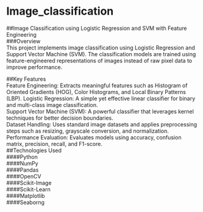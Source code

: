 # Image_classification  
##Image Classification using Logistic Regression and SVM with Feature Engineering  
###Overview  
This project implements image classification using Logistic Regression and Support Vector Machine (SVM). The classification models are trained using feature-engineered representations of images instead of raw pixel data to improve performance.  

##Key Features  
Feature Engineering: Extracts meaningful features such as Histogram of Oriented Gradients (HOG), Color Histograms, and Local Binary Patterns (LBP).
Logistic Regression: A simple yet effective linear classifier for binary and multi-class image classification.  
Support Vector Machine (SVM): A powerful classifier that leverages kernel techniques for better decision boundaries.  
Dataset Handling: Uses standard image datasets and applies preprocessing steps such as resizing, grayscale conversion, and normalization.  
Performance Evaluation: Evaluates models using accuracy, confusion matrix, precision, recall, and F1-score.  
##Technologies Used  
####Python  
####NumPy  
####Pandas  
####OpenCV   
####Scikit-Image  
####Scikit-Learn  
####Matplotlib  
####Seaborng  
